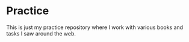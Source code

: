 # Practice


This is just my practice repository where I work with various books and tasks I saw around the web.
